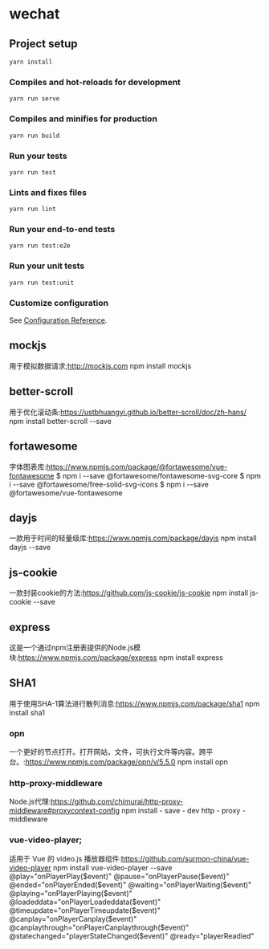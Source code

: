 # wechat

## Project setup
```
yarn install
```

### Compiles and hot-reloads for development
```
yarn run serve
```

### Compiles and minifies for production
```
yarn run build
```

### Run your tests
```
yarn run test
```

### Lints and fixes files
```
yarn run lint
```

### Run your end-to-end tests
```
yarn run test:e2e
```

### Run your unit tests
```
yarn run test:unit
```

### Customize configuration
See [Configuration Reference](https://cli.vuejs.org/config/).


## mockjs
用于模拟数据请求;http://mockjs.com
npm install mockjs

## better-scroll
用于优化滚动条:https://ustbhuangyi.github.io/better-scroll/doc/zh-hans/
npm install better-scroll --save

## fortawesome
字体图表库:https://www.npmjs.com/package/@fortawesome/vue-fontawesome
$ npm i --save @fortawesome/fontawesome-svg-core
$ npm i --save @fortawesome/free-solid-svg-icons
$ npm i --save @fortawesome/vue-fontawesome

## dayjs
一款用于时间的轻量级库:https://www.npmjs.com/package/dayjs
npm install dayjs --save

## js-cookie 
一款封装cookie的方法:https://github.com/js-cookie/js-cookie
npm install js-cookie --save

## express 
这是一个通过npm注册表提供的Node.js模块:https://www.npmjs.com/package/express
npm install express

## SHA1 
用于使用SHA-1算法进行散列消息:https://www.npmjs.com/package/sha1
npm install sha1

### opn
一个更好的节点打开。打开网站，文件，可执行文件等内容。跨平台。:https://www.npmjs.com/package/opn/v/5.5.0
npm install opn

### http-proxy-middleware 
Node.js代理:https://github.com/chimurai/http-proxy-middleware#proxycontext-config
npm install - save - dev http - proxy - middleware

### vue-video-player;
适用于 Vue 的 video.js 播放器组件:https://github.com/surmon-china/vue-video-player
npm install vue-video-player --save
@play="onPlayerPlay($event)"
        @pause="onPlayerPause($event)"
        @ended="onPlayerEnded($event)"
        @waiting="onPlayerWaiting($event)"
        @playing="onPlayerPlaying($event)"
        @loadeddata="onPlayerLoadeddata($event)"
        @timeupdate="onPlayerTimeupdate($event)"
        @canplay="onPlayerCanplay($event)"
        @canplaythrough="onPlayerCanplaythrough($event)"
        @statechanged="playerStateChanged($event)"
        @ready="playerReadied"